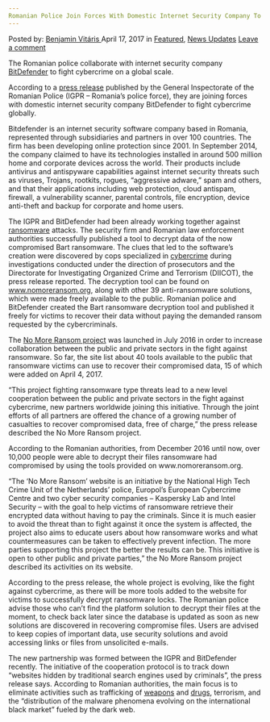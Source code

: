 ```yaml
---
Romanian Police Join Forces With Domestic Internet Security Company To Fight Cybercrime
---
```

<article class="post-listing post-19229 post type-post status-publish format-standard has-post-thumbnail hentry  tag-company tag-cybercrime tag-domestic tag-fight tag-forces tag-internet tag-join tag-police tag-romanian tag-security">
    <div class="post-inner">
        <span>Posted by: <a href="https://www.deepdotweb.com/author/benjaminvi/" title="">Benjamin Vitáris </a></span>
    <span>April 17, 2017</span>
    <span>in <a href="https://www.deepdotweb.com/category/deepdot-news/" rel="category tag">Featured</a>, <a href="https://www.deepdotweb.com/category/news-updates/" rel="category tag">News Updates</a></span>
    <span><a href="https://www.deepdotweb.com/2017/04/17/romanian-police-join-forces-domestic-internet-security-company-fight-cybercrime/#respond">Leave a comment</a></span>
    </p>
    <div class="clear"></div>
    <div class="entry">
    <p>The Romanian police collaborate with internet security company <a href="https://www.bitdefender.com/">BitDefender</a> to fight cybercrime on a global scale.</p>
    <p>According to a <a href="https://www.agerpres.ro/comunicate/2017/04/04/comunicat-de-presa-igpr-15-13-27">press release</a> published by the General Inspectorate of the Romanian Police (IGPR – Romania’s police force), they are joining forces with domestic internet security company BitDefender to fight cybercrime globally.</p>
    <p>Bitdefender is an internet security software company based in Romania, represented through subsidiaries and partners in over 100 countries. The firm has been developing online protection since 2001. In September 2014, the company claimed to have its technologies installed in around 500 million home and corporate devices across the world. Their products include antivirus and antispyware capabilities against internet security threats such as viruses, Trojans, rootkits, rogues, &#8220;aggressive adware,&#8221; spam and others, and that their applications including web protection, cloud antispam, firewall, a vulnerability scanner, parental controls, file encryption, device anti-theft and backup for corporate and home users.</p>
    <p>The IGPR and BitDefender had been already working together against <a href="https://www.deepdotweb.com/2017/04/02/suspect-spreading-philadelphia-ransomware-identified/">ransomware</a> attacks. The security firm and Romanian law enforcement authorities successfully published a tool to decrypt data of the now compromised Bart ransomware. The clues that led to the software’s creation were discovered by cops specialized in <a href="https://www.deepdotweb.com/tag/cybercrime/">cybercrime</a> during investigations conducted under the direction of prosecutors and the Directorate for Investigating Organized Crime and Terrorism (DIICOT), the press release reported. The decryption tool can be found on <a href="http://www.nomoreransom.org">www.nomoreransom.org</a>, along with other 39 anti-ransomware solutions, which were made freely available to the public. Romanian police and BitDefender created the Bart ransomware decryption tool and published it freely for victims to recover their data without paying the demanded ransom requested by the cybercriminals.</p>
    <p>The <a href="https://www.nomoreransom.org">No More Ransom project</a> was launched in July 2016 in order to increase collaboration between the public and private sectors in the fight against ransomware. So far, the site list about 40 tools available to the public that ransomware victims can use to recover their compromised data, 15 of which were added on April 4, 2017.</p>
    <p>“This project fighting ransomware type threats lead to a new level cooperation between the public and private sectors in the fight against cybercrime, new partners worldwide joining this initiative. Through the joint efforts of all partners are offered the chance of a growing number of casualties to recover compromised data, free of charge,” the press release described the No More Ransom project.</p>
    <p>According to the Romanian authorities, from December 2016 until now, over 10,000 people were able to decrypt their files ransomware had compromised by using the tools provided on www.nomoreransom.org.</p>
    <p>“The ‘No More Ransom’ website is an initiative by the National High Tech Crime Unit of the Netherlands’ police, Europol’s European Cybercrime Centre and two cyber security companies – Kaspersky Lab and Intel Security – with the goal to help victims of ransomware retrieve their encrypted data without having to pay the criminals. Since it is much easier to avoid the threat than to fight against it once the system is affected, the project also aims to educate users about how ransomware works and what countermeasures can be taken to effectively prevent infection. The more parties supporting this project the better the results can be. This initiative is open to other public and private parties,” the No More Ransom project described its activities on its website.</p>
    <p><a id="post-19229-_gjdgxs"></a> According to the press release, the whole project is evolving, like the fight against cybercrime, as there will be more tools added to the website for victims to successfully decrypt ransomware locks. The Romanian police advise those who can’t find the platform solution to decrypt their files at the moment, to check back later since the database is updated as soon as new solutions are discovered in recovering compromise files. Users are advised to keep copies of important data, use security solutions and avoid accessing links or files from unsolicited e-mails.</p>
    <p>The new partnership was formed between the IGPR and BitDefender recently. The initiative of the cooperation protocol is to track down “websites hidden by traditional search engines used by criminals”, the press release says. According to Romanian authorities, the main focus is to eliminate activities such as trafficking of <a href="https://www.deepdotweb.com/2017/04/03/man-arrested-ordering-weapon-via-darknet-forum/">weapons</a> and <a href="https://www.deepdotweb.com/tag/drugs/">drugs</a>, terrorism, and the “distribution of the malware phenomena evolving on the international black market” fueled by the dark web.</p>
    </div>
    <span style="display:none"><a href="https://www.deepdotweb.com/tag/company/" rel="tag">company</a> <a href="https://www.deepdotweb.com/tag/cybercrime/" rel="tag">cybercrime</a> <a href="https://www.deepdotweb.com/tag/domestic/" rel="tag">domestic</a> <a href="https://www.deepdotweb.com/tag/fight/" rel="tag">fight</a> <a href="https://www.deepdotweb.com/tag/forces/" rel="tag">forces</a> <a href="https://www.deepdotweb.com/tag/internet/" rel="tag">internet</a> <a href="https://www.deepdotweb.com/tag/join/" rel="tag">join</a> <a href="https://www.deepdotweb.com/tag/police/" rel="tag">police</a> <a href="https://www.deepdotweb.com/tag/romanian/" rel="tag">romanian</a> <a href="https://www.deepdotweb.com/tag/security/" rel="tag">security</a></span> <span style="display:none" class="updated">2017-04-17</span>
    <div style="display:none" class="vcard author" itemprop="author" itemscope itemtype="http://schema.org/Person"><strong class="fn" itemprop="name"><a href="https://www.deepdotweb.com/author/benjaminvi/" title="Posts by Benjamin Vitáris" rel="author">Benjamin Vitáris</a></strong></div>
    </div>
</article>

